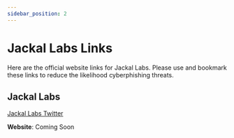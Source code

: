 ```yaml
---
sidebar_position: 2
---
```


# Jackal Labs Links
Here are the official website links for Jackal Labs. Please use and bookmark these links to reduce the likelihood cyberphishing threats.

## Jackal Labs

[Jackal Labs Twitter](https://twitter.com/Jackal_Labs)

__Website__: Coming Soon




